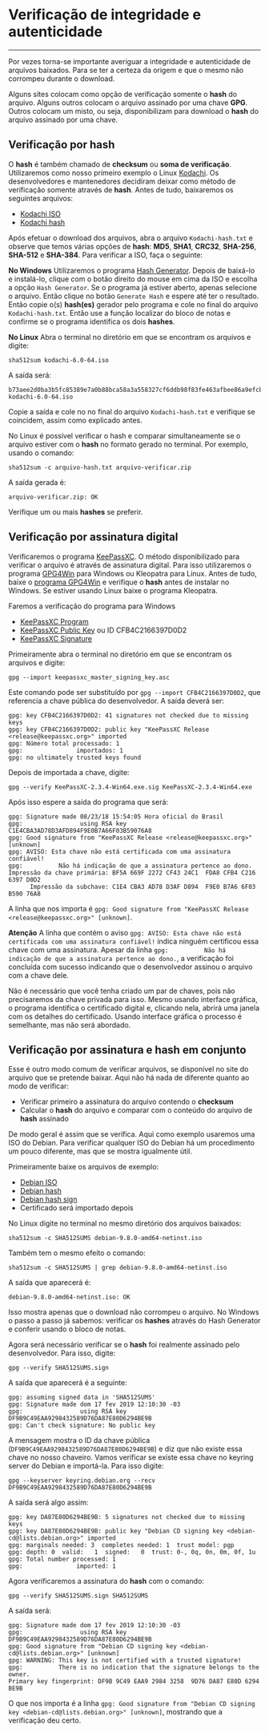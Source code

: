 # Verificação de integridade e autenticidade
***

Por vezes torna-se importante averiguar a integridade e autenticidade de arquivos baixados. Para se ter a certeza da origem e que o mesmo não corrompeu durante o download.

Alguns sites colocam como opção de verificação somente o **hash** do arquivo. Alguns outros colocam o arquivo assinado por uma chave **GPG**. Outros colocam um misto, ou seja, disponibilizam para download o **hash** do arquivo assinado por uma chave.


## Verificação por hash

O **hash** é também chamado de **checksum** ou **soma de verificação**.
Utilizaremos como nosso primeiro exemplo o Linux [Kodachi]. Os desenvolvedores e mantenedores decidiram deixar como método de verificação somente através de **hash**. Antes de tudo, baixaremos os seguintes arquivos:

* [Kodachi ISO]
* [Kodachi hash]

Após efetuar o download dos arquivos, abra o arquivo ```Kodachi-hash.txt``` e observe que temos várias opções de **hash**: **MD5**, **SHA1**, **CRC32**, **SHA-256**, **SHA-512** e **SHA-384**. Para verificar a ISO, faça o seguinte:

**No Windows** 
Utilizaremos o programa [Hash Generator]. Depois de baixá-lo e instalá-lo, clique com o botão direito do mouse em cima da ISO e escolha a opção ```Hash Generator```. Se o programa já estiver aberto, apenas selecione o arquivo. Então clique no botão ```Generate Hash``` e espere até ter o resultado.
Então copie o(s) **hash(es)** gerador pelo programa e cole no final do arquivo ```Kodachi-hash.txt```. Então use a função localizar do bloco de notas e confirme se o programa identifica os dois **hashes**.

**No Linux**
Abra o terminal no diretório em que se encontram os arquivos e digite:
```
sha512sum kodachi-6.0-64.iso
```
A saída será:
```
b73aee2d0ba3b5fc85389e7a0b88bca58a3a558327cf6ddb98f83fe463afbee86a9efcbbe7d73ed511e14eb6e2d830733502f21b946318bfd07fc7f759c9df02  kodachi-6.0-64.iso
```
Copie a saída e cole no no final do arquivo ```Kodachi-hash.txt``` e verifique se coincidem, assim como explicado antes.

No Linux é possível verificar o hash e comparar simultaneamente se o arquivo estiver com o **hash** no formato gerado no terminal. Por exemplo, usando o comando:

```
sha512sum -c arquivo-hash.txt arquivo-verificar.zip
```

A saída gerada é:

```
arquivo-verificar.zip: OK
```
 

Verifique um ou mais **hashes** se preferir.


## Verificação por assinatura digital

Verificaremos o programa [KeePassXC]. O método disponibilizado para verificar o arquivo é através de assinatura digital.
Para isso utilizaremos o programa [GPG4Win] para Windows ou Kleopatra para Linux. Antes de tudo, baixe o [programa GPG4Win] e verifique o **hash** antes de instalar no Windows. Se estiver usando Linux baixe o programa Kleopatra.

Faremos a verificação do programa para Windows
* [KeePassXC Program]
* [KeePassXC Public Key] ou ID CFB4C2166397D0D2
* [KeePassXC Signature]
 
Primeiramente abra o terminal no diretório em que se encontram os arquivos e digite:
```
gpg --import keepassxc_master_signing_key.asc
```
Este comando pode ser substituído por ```gpg --import CFB4C2166397D0D2```, que referencia a chave pública do desenvolvedor. A saída deverá ser:
```
gpg: key CFB4C2166397D0D2: 41 signatures not checked due to missing keys
gpg: key CFB4C2166397D0D2: public key "KeePassXC Release <release@keepassxc.org>" imported
gpg: Número total processado: 1
gpg:               importados: 1
gpg: no ultimately trusted keys found
```

Depois de importada a chave, digite:
```
gpg --verify KeePassXC-2.3.4-Win64.exe.sig KeePassXC-2.3.4-Win64.exe
```

Após isso espere a saída do programa que será:
```
gpg: Signature made 08/23/18 15:54:05 Hora oficial do Brasil
gpg:                using RSA key C1E4CBA3AD78D3AFD894F9E0B7A66F03B59076A8
gpg: Good signature from "KeePassXC Release <release@keepassxc.org>" [unknown]
gpg: AVISO: Esta chave não está certificada com uma assinatura confiável!
gpg:          Não há indicação de que a assinatura pertence ao dono.
Impressão da chave primária: BF5A 669F 2272 CF43 24C1  FDA8 CFB4 C216 6397 D0D2
      Impressão da subchave: C1E4 CBA3 AD78 D3AF D894  F9E0 B7A6 6F03 B590 76A8
```

A linha que nos importa é ```gpg: Good signature from "KeePassXC Release <release@keepassxc.org>" [unknown]```. 

**Atenção**
A linha que contém o aviso ```gpg: AVISO: Esta chave não está certificada com uma assinatura confiável!``` indica ninguém certificou essa chave com uma assinatura. Apesar da linha ```gpg:          Não há indicação de que a assinatura pertence ao dono.```, a verificação foi concluída com sucesso indicando que o desenvolvedor assinou o arquivo com a chave dele.

Não é necessário que você tenha criado um par de chaves, pois não precisaremos da chave privada para isso. Mesmo usando interface gráfica, o programa identifica o certificado digital e, clicando nela, abrirá uma janela com os detalhes do certificado. Usando interface gráfica o processo é semelhante, mas não será abordado.


## Verificação por assinatura e hash em conjunto

Esse é outro modo comum de verificar arquivos, se disponível no site do arquivo que se pretende baixar. Aqui não há nada de diferente quanto ao modo de verificar:

* Verificar primeiro a assinatura do arquivo contendo o **checksum**
* Calcular o **hash** do arquivo e comparar com o conteúdo do arquivo de **hash** assinado

De modo geral é assim que se verifica. Aqui como exemplo usaremos uma ISO do Debian. Para verificar qualquer ISO do Debian há um procedimento um pouco diferente, mas que se mostra igualmente útil.

Primeiramente baixe os arquivos de exemplo:

* [Debian ISO]
* [Debian hash]
* [Debian hash sign]
* Certificado será importado depois

No Linux digite no terminal no mesmo diretório dos arquivos baixados:
```
sha512sum -c SHA512SUMS debian-9.8.0-amd64-netinst.iso
```
Também tem o mesmo efeito o comando:
```
sha512sum -c SHA512SUMS | grep debian-9.8.0-amd64-netinst.iso
```

A saída que aparecerá é:
```
debian-9.8.0-amd64-netinst.iso: OK
```
Isso mostra apenas que o download não corrompeu o arquivo. 
No Windows o passo a passo já sabemos: verificar os **hashes** através do Hash Generator e conferir usando o bloco de notas.

Agora será necessário verificar se o **hash** foi realmente assinado pelo desenvolvedor. Para isso, digite:
```
gpg --verify SHA512SUMS.sign
```

A saída que aparecerá é a seguinte:
```
gpg: assuming signed data in 'SHA512SUMS'
gpg: Signature made dom 17 fev 2019 12:10:30 -03
gpg:                using RSA key DF9B9C49EAA9298432589D76DA87E80D6294BE9B
gpg: Can't check signature: No public key
```

A mensagem mostra o ID da chave pública (```DF9B9C49EAA9298432589D76DA87E80D6294BE9B```) e diz que não existe essa chave no nosso chaveiro. Vamos verificar se existe essa chave no keyring server do Debian e importá-la. Para isso digite:
```
gpg --keyserver keyring.debian.org --recv DF9B9C49EAA9298432589D76DA87E80D6294BE9B
````

A saída será algo assim:
```
gpg: key DA87E80D6294BE9B: 5 signatures not checked due to missing keys
gpg: key DA87E80D6294BE9B: public key "Debian CD signing key <debian-cd@lists.debian.org>" imported
gpg: marginals needed: 3  completes needed: 1  trust model: pgp
gpg: depth: 0  valid:   1  signed:   0  trust: 0-, 0q, 0n, 0m, 0f, 1u
gpg: Total number processed: 1
gpg:               imported: 1
```

Agora verificaremos a assinatura do **hash** com o comando:
```
gpg --verify SHA512SUMS.sign SHA512SUMS
```

A saída será:
```
gpg: Signature made dom 17 fev 2019 12:10:30 -03
gpg:                using RSA key DF9B9C49EAA9298432589D76DA87E80D6294BE9B
gpg: Good signature from "Debian CD signing key <debian-cd@lists.debian.org>" [unknown]
gpg: WARNING: This key is not certified with a trusted signature!
gpg:          There is no indication that the signature belongs to the owner.
Primary key fingerprint: DF9B 9C49 EAA9 2984 3258  9D76 DA87 E80D 6294 BE9B
```

O que nos importa é a linha ```gpg: Good signature from "Debian CD signing key <debian-cd@lists.debian.org>" [unknown]```, mostrando que a verificação deu certo.


[Kodachi]: https://www.digi77.com/index.php
[Kodachi ISO]: https://sourceforge.net/projects/linuxkodachi/files/latest/download
[Kodachi hash]: https://www.digi77.com/software/kodachi/Kodachi-hash.txt
[Hash Generator]: https://securityxploded.com/hashgenerator.php
[KeePassXC]: https://keepassxc.org
[KeePassXC Program]: https://github.com/keepassxreboot/keepassxc/releases/download/2.3.4/KeePassXC-2.3.4-Win64.exe
[KeePassXC Public Key]: https://keepassxc.org/keepassxc_master_signing_key.asc
[KeePassXC Signature]: https://github.com/keepassxreboot/keepassxc/releases/download/2.3.4/KeePassXC-2.3.4-Win64.exe.sig
[GPG4Win]: https://www.gpg4win.org/
[programa GPG4Win]: https://www.gpg4win.org/thanks-for-download.html
[Debian ISO]: https://cdimage.debian.org/debian-cd/current/amd64/iso-cd/debian-9.8.0-amd64-netinst.iso
[Debian hash]: https://cdimage.debian.org/debian-cd/current/amd64/iso-cd/SHA512SUMS
[Debian hash sign]: https://cdimage.debian.org/debian-cd/current/amd64/iso-cd/SHA512SUMS.sign